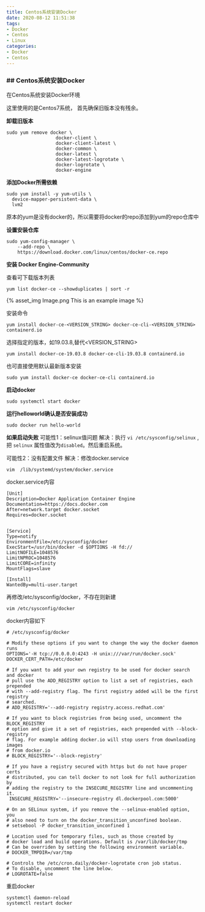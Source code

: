 ```yaml
---
title: Centos系统安装Docker
date: 2020-08-12 11:51:38
tags:
- Docker
- Centos
- Linux
categories:
- Docker
- Centos
---
```


### ## Centos系统安装Docker

在Centos系统安装Docker环境

<!--more-->

这里使用的是Centos7系统，
首先确保旧版本没有残余。

**卸载旧版本**

```shell
sudo yum remove docker \
                  docker-client \
                  docker-client-latest \
                  docker-common \
                  docker-latest \
                  docker-latest-logrotate \
                  docker-logrotate \
                  docker-engine
```

**添加Docker所需依赖**

```shell
sudo yum install -y yum-utils \
  device-mapper-persistent-data \
  lvm2	
```

原本的yum是没有docker的，所以需要将docker的repo添加到yum的repo仓库中

**设置安装仓库**

```shell
sudo yum-config-manager \
    --add-repo \
    https://download.docker.com/linux/centos/docker-ce.repo
```

**安装  Docker Engine-Community**

查看可下载版本列表

```shell
yum list docker-ce --showduplicates | sort -r
```

{% asset_img Image.png This is an example image %}

安装命令

```shell
yum install docker-ce-<VERSION_STRING> docker-ce-cli-<VERSION_STRING> containerd.io
```

选择指定的版本，如19.03.8,替代<VERSION_STRING>

```shell
yum install docker-ce-19.03.8 docker-ce-cli-19.03.8 containerd.io
```

也可直接使用默认最新版本安装

```
sudo yum install docker-ce docker-ce-cli containerd.io
```



**启动docker**

```shell
sudo systemctl start docker
```

**运行helloworld确认是否安装成功**

```shell
sudo docker run hello-world
```

**如果启动失败**
可能性1：selinux值问题
解决：执行 `vi /etc/sysconfig/selinux` , 把 `selinux` 属性值改为`disabled`。然后重启系统。

可能性2：没有配置文件
解决：修改docker.service

```shell
vim  /lib/systemd/system/docker.service  
```

docker.service内容

```shell
[Unit]
Description=Docker Application Container Engine
Documentation=https://docs.docker.com
After=network.target docker.socket
Requires=docker.socket


[Service]
Type=notify
EnvironmentFile=/etc/sysconfig/docker
ExecStart=/usr/bin/docker -d $OPTIONS -H fd://
LimitNOFILE=1048576
LimitNPROC=1048576
LimitCORE=infinity
MountFlags=slave

[Install]
WantedBy=multi-user.target
```

再修改/etc/sysconfig/docker，不存在则新建

```shell
vim /etc/sysconfig/docker 
```
docker内容如下

```shell
# /etc/sysconfig/docker

# Modify these options if you want to change the way the docker daemon runs
OPTIONS='-H tcp://0.0.0.0:4243 -H unix:///var/run/docker.sock'
DOCKER_CERT_PATH=/etc/docker

# If you want to add your own registry to be used for docker search and docker
# pull use the ADD_REGISTRY option to list a set of registries, each prepended
# with --add-registry flag. The first registry added will be the first registry
# searched.
# ADD_REGISTRY='--add-registry registry.access.redhat.com'

# If you want to block registries from being used, uncomment the BLOCK_REGISTRY
# option and give it a set of registries, each prepended with --block-registry
# flag. For example adding docker.io will stop users from downloading images
# from docker.io
# BLOCK_REGISTRY='--block-registry'

# If you have a registry secured with https but do not have proper certs
# distributed, you can tell docker to not look for full authorization by
# adding the registry to the INSECURE_REGISTRY line and uncommenting it.
 INSECURE_REGISTRY='--insecure-registry dl.dockerpool.com:5000'

# On an SELinux system, if you remove the --selinux-enabled option, you
# also need to turn on the docker_transition_unconfined boolean.
# setsebool -P docker_transition_unconfined 1

# Location used for temporary files, such as those created by
# docker load and build operations. Default is /var/lib/docker/tmp
# Can be overriden by setting the following environment variable.
# DOCKER_TMPDIR=/var/tmp

# Controls the /etc/cron.daily/docker-logrotate cron job status.
# To disable, uncomment the line below.
# LOGROTATE=false
```
重启docker

```shell
systemctl daemon-reload
systemctl restart docker
```
